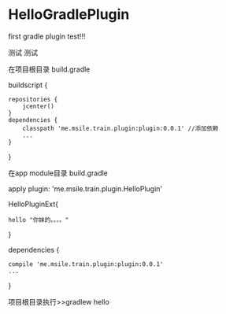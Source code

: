 # HelloGradlePlugin
first gradle plugin test!!!

测试 测试

在项目根目录 build.gradle

buildscript {
    
    repositories {
        jcenter()
    }
    dependencies {
        classpath 'me.msile.train.plugin:plugin:0.0.1' //添加依赖
        ...
    }
}

在app module目录 build.gradle

apply plugin: 'me.msile.train.plugin.HelloPlugin'

HelloPluginExt{

    hello "你妹的。。。。"
    
}

dependencies {

    compile 'me.msile.train.plugin:plugin:0.0.1'
    ...

}


项目根目录执行>>gradlew hello

